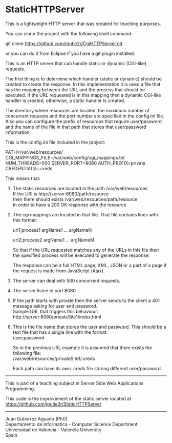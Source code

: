 StaticHTTPServer
================

This is a lightweight HTTP server that was created for teaching 
purposes.

You can clone the project with the following shell command:

git clone https://github.com/jgutie2r/CgiHTTPServer.git

or you can do it from Eclipse if you have a git plugin installed.

This is an HTTP server that can handle static or dynamic (CGI-like)
requests.

The first thing is to determine which handler (static or dynamic) 
should be created to create the response. In this implementation
it is used a file that has the mapping between the URL and 
the process that should be executed. If the URL requested
is in this mapping then a dynamic CGI-like handler is created,
otherwise, a static handler is created.

The directory where resources are located, the maximum number of
concurrent requests and the port number are specified in the
config.ini file. Also you can configure the prefix of resources
that require user/password and the name of the file in that
path that stores that user/password information.

This is the config.ini file included in the project:

PATH=/var/web/resources/
CGI_MAPPINGS_FILE=/var/web/config/cgi_mappings.txt
NUM_THREADS=500
SERVER_PORT=8080
AUTH_PREFIX=private
CREDENTIALS=.creds

This means that:

1) The static resources are located in the path /var/web/resources  <br />
   If the URI is http://server:8080/path/resource  <br />
   then there should exists /var/web/resources/path/resource  <br />
   in order to have a 200 OK response with the resource
   
2) The cgi mappings are located in that file. 
   That file contains lines with this format:
   
   url1;process1 argName1 ... argNameN 
   
   url2;process2 argName1 ... argNameM
   
   So that if the URL requested matches any of the URLs 
   in this file then the specified process will be executed
   to generate the response. 
   
   The response can be a full HTML page, XML, JSON or a 
   part of a page if the request is made from JavaScript (Ajax).
   
3) The server can deal with 500 concurrent requests.

4) The server listen in port 8080

5) If the path starts with private then the server
   sends to the client a 401 message asking for 
   user and password.  <br />
   Sample URL that triggers this behaviour:  <br />
   http://server:8080/privateSite1/index.html
   
6) This is the file name that stores the user
   and password. This should be a text file
   that has a single line with the format:  <br />
   user;password
   
   So in the previous URL example it is assumed
   that there exists the following file:  <br />
   /var/web/resources/privateSite1/.creds  <br />
   
   Each path can have its own .creds file storing
   different user/password.
      
---------------------------------------------

This is part of a teaching subject in Server Side Web Applications 
Programming.

This code is the improvement of the static server located at
https://github.com/jgutie2r/StaticHTTPServer

----------------------------------------------

Juan Gutierrez Aguado (PhD) <br />
Departamento de Informatica - Computer Science Department <br />
Universidad de Valencia     - Valencia University <br />
Spain



